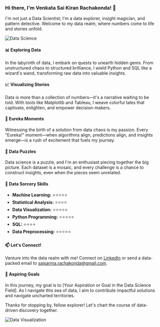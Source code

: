 ### Hi there, I'm Venkata Sai Kiran Rachakonda! 👋

I'm not just a Data Scientist; I'm a data explorer, insight magician, and pattern detective. Welcome to my data realm, where numbers come to life and stories unfold.

![Data Science](https://cdn.dribbble.com/users/7379292/screenshots/15401203/media/a452ce0193001e90bc3d93853b33f9fa.gif)

#### 📊 **Exploring Data**
In the labyrinth of data, I embark on quests to unearth hidden gems. From unstructured chaos to structured brilliance, I wield Python and SQL like a wizard's wand, transforming raw data into valuable insights.

#### 📈 **Visualizing Stories**
Data is more than a collection of numbers—it's a narrative waiting to be told. With tools like Matplotlib and Tableau, I weave colorful tales that captivate, enlighten, and empower decision-makers.

#### 🚀 **Eureka Moments**
Witnessing the birth of a solution from data chaos is my passion. Every "Eureka!" moment—when algorithms align, predictions align, and insights emerge—is a rush of excitement that fuels my journey.

#### 🧩 **Data Puzzles**
Data science is a puzzle, and I'm an enthusiast piecing together the big picture. Each dataset is a mosaic, and every challenge is a chance to construct insights, even when the pieces seem unrelated.

#### 🌟 **Data Sorcery Skills**

- **Machine Learning:** ⭐⭐⭐⭐⭐
- **Statistical Analysis:** ⭐⭐⭐⭐
- **Data Visualization:** ⭐⭐⭐⭐⭐
- **Python Programming:** ⭐⭐⭐⭐⭐
- **SQL:** ⭐⭐⭐⭐
- **Data Preprocessing:** ⭐⭐⭐⭐⭐

#### 📫 **Let's Connect!**
Venture into the data realm with me! Connect on [LinkedIn](https://www.linkedin.com/in/venkata-rachakonda-82863572/) or send a data-packed email to [saisarma.rachakonda@gmail.com](mailto:saisarma.rachakonda@gmail.com).

#### 🌌 **Aspiring Goals**
In this journey, my goal is to [Your Aspiration or Goal in the Data Science Field]. As I navigate this sea of data, I aim to contribute impactful solutions and navigate uncharted territories.

Thanks for stopping by, fellow explorer! Let's chart the course of data-driven discovery together.

![Data Visualization](https://cdn.dribbble.com/users/7379292/screenshots/15401203/media/a452ce0193001e90bc3d93853b33f9fa.gif)
